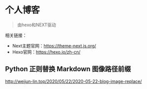 # 个人博客

> 由hexo和NEXT驱动

相关链接：

- Next主题官网：https://theme-next.js.org/
- Hexo官网：https://hexo.io/zh-cn/

## Python 正则替换 Markdown 图像路径前缀

http://weijun-lin.top/2020/05/22/2020-05-22-blog-image-replace/